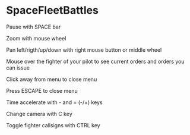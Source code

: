 # SpaceFleetBattles

Pause with SPACE bar

Zoom with mouse wheel

Pan left/rigth/up/down with right mouse button or middle wheel

Mouse over the fighter of your pilot to see current orders and orders you can issue

Click away from menu to close menu

Press ESCAPE to close menu

Time accelerate with - and =  (-/+) keys

Change camera with C key

Toggle fighter callsigns with CTRL key
